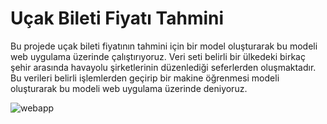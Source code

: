 # Uçak Bileti Fiyatı Tahmini

Bu projede uçak bileti fiyatının tahmini için bir model oluşturarak bu modeli web uygulama üzerinde çalıştırıyoruz. Veri seti belirli bir ülkedeki birkaç şehir arasında havayolu şirketlerinin düzenlediği seferlerden oluşmaktadır. Bu verileri belirli işlemlerden geçirip bir makine öğrenmesi modeli oluşturarak bu modeli web uygulama üzerinde deniyoruz. 
 
 

 
![webapp](https://user-images.githubusercontent.com/73762823/212496908-9e19e848-d93a-4311-b576-f885e781c649.png)
